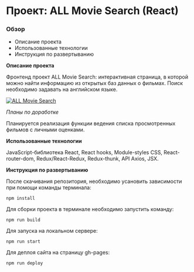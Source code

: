 # Проект: ALL Movie Search (React)

### Обзор

- Описание проекта
- Использованные технологии
- Инструкция по развертыванию

**Описание проекта**

Фронтенд проект ALL Movie Search: интерактивная страница, в которой можно найти информацию из открытых баз данных о фильмах. Поиск необходимо задавать на английском языке.

[![ALL Movie Search](https://s10.gifyu.com/images/site419039851e8c1592.gif)](https://gifyu.com/image/SzFq1)

_Планы по доработке_

Планируется реализация функции ведения списка просмотренных фильмов с личными оценками.

**Использованные технологии**

JavaScript-библиотека React, React hooks, Module-styles CSS, React-router-dom, Redux/React-Redux, Redux-thunk, API Axios, JSX.

**Инструкция по развертыванию**

После скачивания репозитория, необходимо усановить зависимости при помощи команды терминала:

`npm install`

Для сборки проекта в терминале необходимо запустить команду:

`npm run build`

Для запуска на локальном сервере:

`npm run start`

Для деплоя сайта на страницу gh-pages:

`npm run deploy`
